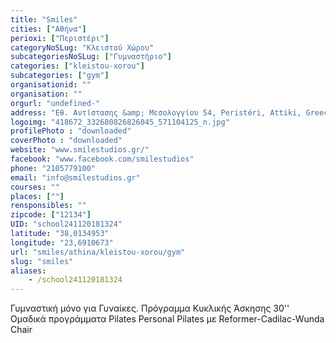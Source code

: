 ```yaml
---
title: "Smiles"
cities: ["Αθήνα"]
perioxi: ["Περιστέρι"]
categoryNoSLug: "Κλειστού Χώρου"
subcategoriesNoSLug: ["Γυμναστήριο"]
categories: ["kleistou-xorou"]
subcategories: ["gym"]
organisationid: ""
organisation: ""
orgurl: "undefined-"
address: "Εθ. Αντίστασης &amp; Μεσολογγίου 54, Peristéri, Attiki, Greece"
logoimg: "418672_332680826826045_571104125_n.jpg"
profilePhoto : "downloaded"
coverPhoto : "downloaded"
website: "www.smilestudios.gr/"
facebook: "www.facebook.com/smilestudios"
phone: "2105779100"
email: "info@smilestudios.gr"
courses: ""
places: [""]
rensponsibles: ""
zipcode: ["12134"]
UID: "school241120181324"
latitude: "38,0134953"
longitude: "23,6910673"
url: "smiles/athina/kleistou-xorou/gym"
slug: "smiles"
aliases:
    - /school241120181324
---
```



Γυμναστική μόνο για Γυναίκες. Πρόγραμμα Κυκλικής Άσκησης 30&#39;&#39; Ομαδικά προγράμματα Pilates Personal Pilates με Reformer-Cadilac-Wunda Chair

